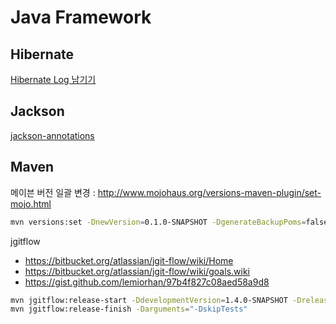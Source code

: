 # Java Framework

## Hibernate
[Hibernate Log 남기기](http://kwonnam.pe.kr/wiki/java/hibernate/log)  

## Jackson
[jackson-annotations](https://github.com/FasterXML/jackson-annotations)  

## Maven
메이븐 버전 일괄 변경 : <http://www.mojohaus.org/versions-maven-plugin/set-mojo.html>

```bash
mvn versions:set -DnewVersion=0.1.0-SNAPSHOT -DgenerateBackupPoms=false
```

jgitflow
* <https://bitbucket.org/atlassian/jgit-flow/wiki/Home>
* <https://bitbucket.org/atlassian/jgit-flow/wiki/goals.wiki>
* <https://gist.github.com/lemiorhan/97b4f827c08aed58a9d8>

```bash
mvn jgitflow:release-start -DdevelopmentVersion=1.4.0-SNAPSHOT -DreleaseVersion=1.3.0
mvn jgitflow:release-finish -Darguments="-DskipTests"
```
